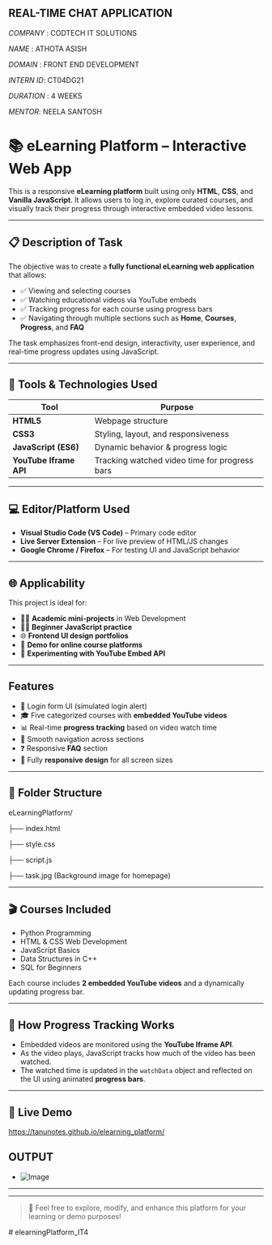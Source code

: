 ﻿## REAL-TIME CHAT APPLICATION

_COMPANY_ : CODTECH IT SOLUTIONS

_NAME_ : ATHOTA ASISH

_DOMAIN_ : FRONT END DEVELOPMENT

_INTERN ID_: CT04DG21

_DURATION_ : 4 WEEKS

_MENTOR_: NEELA SANTOSH

# 📚 eLearning Platform – Interactive Web App

This is a responsive **eLearning platform** built using only **HTML**, **CSS**, and **Vanilla JavaScript**. It allows users to log in, explore curated courses, and visually track their progress through interactive embedded video lessons.

---

## 📋 Description of Task

The objective was to create a **fully functional eLearning web application** that allows:

- ✅ Viewing and selecting courses
- ✅ Watching educational videos via YouTube embeds
- ✅ Tracking progress for each course using progress bars
- ✅ Navigating through multiple sections such as **Home**, **Courses**, **Progress**, and **FAQ**

The task emphasizes front-end design, interactivity, user experience, and real-time progress updates using JavaScript.

---

## 🧰 Tools & Technologies Used

| Tool                   | Purpose                                       |
| ---------------------- | --------------------------------------------- |
| **HTML5**              | Webpage structure                             |
| **CSS3**               | Styling, layout, and responsiveness           |
| **JavaScript (ES6)**   | Dynamic behavior & progress logic             |
| **YouTube Iframe API** | Tracking watched video time for progress bars |

---

## 💻 Editor/Platform Used

- **Visual Studio Code (VS Code)** – Primary code editor
- **Live Server Extension** – For live preview of HTML/JS changes
- **Google Chrome / Firefox** – For testing UI and JavaScript behavior

---

## 🌐 Applicability

This project is ideal for:

- 👩‍🏫 **Academic mini-projects** in Web Development
- 🧑‍💻 **Beginner JavaScript practice**
- 🌐 **Frontend UI design portfolios**
- 💼 **Demo for online course platforms**
- 🧪 **Experimenting with YouTube Embed API**

---

## Features

- 🔐 Login form UI (simulated login alert)
- 🎓 Five categorized courses with **embedded YouTube videos**
- 📊 Real-time **progress tracking** based on video watch time
- 🧭 Smooth navigation across sections
- ❓ Responsive **FAQ** section
- 📱 Fully **responsive design** for all screen sizes

---

## 📂 Folder Structure

eLearningPlatform/

├── index.html

├── style.css

├── script.js

├── task.jpg (Background image for homepage)

---

## 🎬 Courses Included

- Python Programming
- HTML & CSS Web Development
- JavaScript Basics
- Data Structures in C++
- SQL for Beginners

Each course includes **2 embedded YouTube videos** and a dynamically updating progress bar.

---

## 🧪 How Progress Tracking Works

- Embedded videos are monitored using the **YouTube Iframe API**.
- As the video plays, JavaScript tracks how much of the video has been watched.
- The watched time is updated in the `watchData` object and reflected on the UI using animated **progress bars**.

---

## 🚀 Live Demo

https://tanunotes.github.io/elearning_platform/

## OUTPUT

- ![Image](https://github.com/user-attachments/assets/ae68ca8e-9551-4228-a1f1-516f78562bc5)

---

---

> 🎉 Feel free to explore, modify, and enhance this platform for your learning or demo purposes!

#   e l e a r n i n g P l a t f o r m _ I T 4 
 
 
